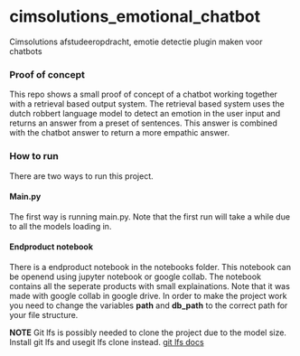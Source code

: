 # cimsolutions_emotional_chatbot
Cimsolutions afstudeeropdracht, emotie detectie plugin maken voor chatbots

### Proof of concept
This repo shows a small proof of concept of a chatbot working together with a retrieval based output system.
The retrieval based system uses the dutch robbert language model to detect an emotion in the user input and returns
an answer from a preset of sentences. This answer is combined with the chatbot answer to return a more empathic answer.

### How to run
There are two ways to run this project.

#### Main.py
The first way is running main.py. Note that the first run will take a while due to all the models loading in.

#### Endproduct notebook
There is a endproduct notebook in the notebooks folder. This notebook can be openend using jupyter notebook or google collab.
The notebook contains all the seperate products with small explainations. Note that it was made with google collab in google drive.
In order to make the project work you need to change the variables **path** and **db_path** to the correct path for your file structure.

**NOTE** Git lfs is possibly needed to clone the project due to the model size. Install git lfs and usegit lfs clone instead. [git lfs docs](https://git-lfs.com/)
